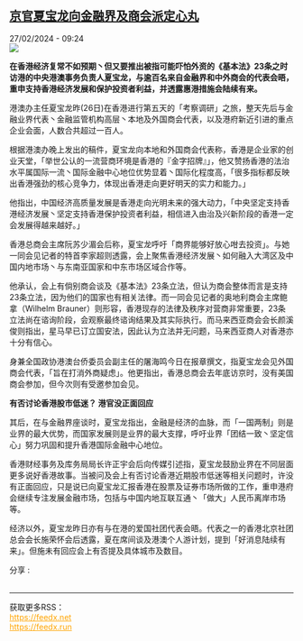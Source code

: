 <!--1709023501000-->
[京官夏宝龙向金融界及商会派定心丸](https://www.rfi.fr/cn/%E4%B8%AD%E5%9B%BD/20240227-%E4%BA%AC%E5%AE%98%E5%A4%8F%E5%AE%9D%E9%BE%99%E5%90%91%E9%87%91%E8%9E%8D%E7%95%8C%E5%8F%8A%E5%95%86%E4%BC%9A%E6%B4%BE%E5%AE%9A%E5%BF%83%E4%B8%B8)
------

<div>27/02/2024 - 09:24</div><img src="https://s.rfi.fr/media/display/7ee937e2-d549-11ee-b80b-005056bf30b7/w:1280/p:16x9/hk-188.gif"><p><strong>在香港经济复常不如预期丶但又要推出被指可能吓怕外资的《基本法》23条之时访港的中央港澳事务负责人夏宝龙，与逾百名来自金融界和中外商会的代表会晤，重申支持香港经济发展和保护投资者利益，并透露惠港措施会陆续有来。        </strong></p><div><p>港澳办主任夏宝龙昨(26日)在香港进行第五天的「考察调研」之旅，整天先后与金融业界代表丶金融监管机构高层丶本地及外国商会代表，以及港府新近引进的重点企业会面，人数合共超过一百人。</p><p>根据港澳办晚上发出的稿件，夏宝龙向本地和外国商会代表称，香港是企业家的创业天堂，「举世公认的一流营商环境是香港的『金字招牌』」，他又赞扬香港的法治水平属国际一流丶国际金融中心地位优势显着丶国际化程度高，「很多指标都反映出香港强劲的核心竞争力，体现出香港走向更好明天的实力和能力。」</p><p>他指出，中国经济高质量发展是香港走向光明未来的强大动力，「中央坚定支持香港经济发展丶坚定支持香港保护投资者利益，相信进入由治及兴新阶段的香港一定会发展得越来越好。」</p><p>香港总商会主席阮苏少湄会后称，夏宝龙呼吁「商界能够好放心咁去投资」。与她一同会见记者的特首李家超则透露，会上聚焦香港经济发展丶如何融入大湾区及中国内地市场丶与东南亚国家和中东市场区域合作等。</p><p>他承认，会上有倘别商会谈及《基本法》23条立法，但认为商会整体而言是支持23条立法，因为他们的国家也有相关法律。而一同会见记者的奥地利商会主席鲍拿（Wilhelm Brauner）则形容，香港现存的法律及秩序对营商非常重要，23条立法尚在谘询阶段，会观察最终谘询结果及其实际执行。而马来西亚商会会长颜溪俊则指出，星马早已订立国安法，因此认为立法并无问题，马来西亚商人对香港亦十分有信心。</p><p>身兼全国政协港澳台侨委员会副主任的屠海鸣今日在报章撰文，指夏宝龙会见外国商会代表，「旨在打消外商疑虑」。他更指出，香港总商会去年底访京时，没有美国商会参加，但今次则有受邀参加会见。</p><p><strong>有否讨论香港股市低迷？ 港官没正面回应</strong></p><p>其后，在与金融界座谈时，夏宝龙指出，金融是经济的血脉，而「一国两制」则是业界的最大优势，而国家发展则是业界的最大支撑，呼吁业界「团结一致丶坚定信心」努力巩固和提升香港国际金融中心地位。</p><p>香港财经事务及库务局局长许正宇会后向传媒引述指，夏宝龙鼓励业界在不同层面更多说好香港故事。当被问及会上有否讨论香港近期股市低迷等相关问题时，许没有正面回应，只是说已向夏宝龙汇报香港在股票及证券市场所做的工作，重申港府会继续专注发展金融市场，包括与中国内地互联互通丶「做大」人民币离岸市场等。</p><p>经济以外，夏宝龙昨日亦有与在港的爱国社团代表会晤。代表之一的香港北京社团总会会长施荣怀会后透露，夏在席间谈及港澳个人游计划，提到「好消息陆续有来」。但施未有回应会上有否提及具体城市及数目。</p><div data-selfpromo-newsletter></div><div data-selfpromo-app></div></div><div><div>分享 :</div><div><a href="https://www.facebook.com/dialog/share?app_id=113191652055439&amp;href=https%3A%2F%2Frfi.my%2FANcs.F&amp;redirect_uri=https%3A%2F%2Fwww.rfi.fr%2Fcn%2F%25E4%25B8%25AD%25E5%259B%25BD%2F20240227-%25E4%25BA%25AC%25E5%25AE%2598%25E5%25A4%258F%25E5%25AE%259D%25E9%25BE%2599%25E5%2590%2591%25E9%2587%2591%25E8%259E%258D%25E7%2595%258C%25E5%258F%258A%25E5%2595%2586%25E4%25BC%259A%25E6%25B4%25BE%25E5%25AE%259A%25E5%25BF%2583%25E4%25B8%25B8&amp;locale=zh_CN" target="_blank" rel="noopener nofollow"><span></span></a><a href="whatsapp://send?text=%E4%BA%AC%E5%AE%98%E5%A4%8F%E5%AE%9D%E9%BE%99%E5%90%91%E9%87%91%E8%9E%8D%E7%95%8C%E5%8F%8A%E5%95%86%E4%BC%9A%E6%B4%BE%E5%AE%9A%E5%BF%83%E4%B8%B8%20-%20https%3A%2F%2Frfi.my%2FANcs.W" target="_blank" rel="noopener nofollow"><span></span></a><a href="https://web.whatsapp.com/send?text=%E4%BA%AC%E5%AE%98%E5%A4%8F%E5%AE%9D%E9%BE%99%E5%90%91%E9%87%91%E8%9E%8D%E7%95%8C%E5%8F%8A%E5%95%86%E4%BC%9A%E6%B4%BE%E5%AE%9A%E5%BF%83%E4%B8%B8%20-%20https%3A%2F%2Frfi.my%2FANcs.W" target="_blank" rel="noopener nofollow"><span></span></a><a href="https://x.com/intent/tweet?url=https%3A%2F%2Frfi.my%2FANcs.X&amp;via=RFI_Cn&amp;related=RFI_Cn&amp;text=%E4%BA%AC%E5%AE%98%E5%A4%8F%E5%AE%9D%E9%BE%99%E5%90%91%E9%87%91%E8%9E%8D%E7%95%8C%E5%8F%8A%E5%95%86%E4%BC%9A%E6%B4%BE%E5%AE%9A%E5%BF%83%E4%B8%B8&amp;lang=zh-cn" target="_blank" rel="noopener nofollow"><span></span></a><span data-root-share><share-button v-on:open="openModal"></share-button><share-modal v-if="displayModal" v-on:close="closeModal"></share-modal></span></div></div><br><hr><div>获取更多RSS：<br><a href="https://feedx.net" style="color:orange" target="_blank">https://feedx.net</a> <br><a href="https://feedx.run" style="color:orange" target="_blank">https://feedx.run</a><br></div>
